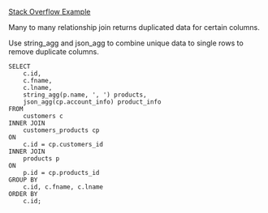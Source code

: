 [Stack Overflow Example][stackoverflow]

Many to many relationship join returns duplicated data for certain columns.

Use string_agg and json_agg to combine unique data to single rows to remove duplicate columns.

    SELECT
        c.id,
        c.fname,
        c.lname,
        string_agg(p.name, ', ') products,
        json_agg(cp.account_info) product_info
    FROM
        customers c
    INNER JOIN
        customers_products cp
    ON
        c.id = cp.customers_id
    INNER JOIN
        products p
    ON
        p.id = cp.products_id
    GROUP BY
        c.id, c.fname, c.lname
    ORDER BY
        c.id;

[stackoverflow]:http://stackoverflow.com/questions/30514554/postgresql-join-statement-duplicate-row-data-combine-to-single-row